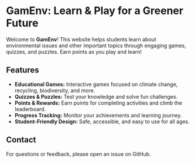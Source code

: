 
# GamEnv: Learn & Play for a Greener Future

Welcome to **GamEnv**! This website helps students learn about environmental issues and other important topics through engaging games, quizzes, and puzzles. Earn points as you play and learn!

## Features

- **Educational Games:** Interactive games focused on climate change, recycling, biodiversity, and more.
- **Quizzes & Puzzles:** Test your knowledge and solve fun challenges.
- **Points & Rewards:** Earn points for completing activities and climb the leaderboard.
- **Progress Tracking:** Monitor your achievements and learning journey.
- **Student-Friendly Design:** Safe, accessible, and easy to use for all ages.

## Contact

For questions or feedback, please open an issue on GitHub.

